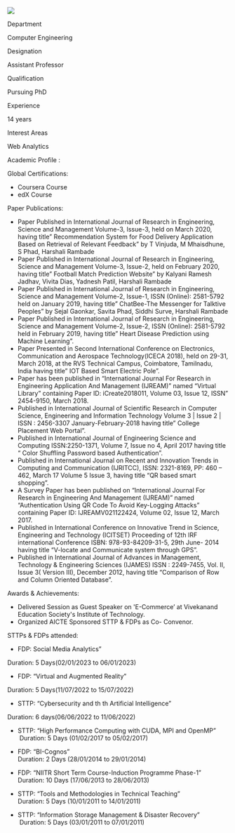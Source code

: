 [![](/sites/default/files/styles/faculty_images/public/2022-02/HarshaliBhuwad.jpeg?itok=9m3HkVEv)](/sites/default/files/2022-02/HarshaliBhuwad.jpeg)

Department

Computer Engineering

Designation

Assistant Professor

Qualification

Pursuing PhD

Experience

14 years

Interest Areas

Web Analytics

Academic Profile :

Global Certifications:

* Coursera Course
* edX Course

Paper Publications:

* Paper Published in International Journal of Research in Engineering, Science and Management Volume-3, Issue-3, held on March 2020, having title” Recommendation System for Food Delivery Application Based on Retrieval of Relevant Feedback” by T Vinjuda, M Mhaisdhune, S Phad, Harshali Rambade
* Paper Published in International Journal of Research in Engineering, Science and Management Volume-3, Issue-2, held on February 2020, having title” Football Match Prediction Website” by Kalyani Ramesh Jadhav, Vivita Dias, Yadnesh Patil, Harshali Rambade
* Paper Published in International Journal of Research in Engineering, Science and Management Volume-2, Issue-1, ISSN (Online): 2581-5792  held on January 2019, having title” ChatBee-The Messenger for Talktive Peoples” by Sejal Gaonkar, Savita Phad, Siddhi Surve, Harshali Rambade
* Paper Published in International Journal of Research in Engineering, Science and Management Volume-2, Issue-2, ISSN (Online): 2581-5792  held in February 2019, having title” Heart Disease Prediction using Machine Learning”.
* Paper Presented in Second International Conference on Electronics, Communication and Aerospace Technology(ICECA 2018), held on 29-31, March 2018, at the RVS Technical Campus, Coimbatore, Tamilnadu, India having title” IOT Based Smart Electric Pole”.
* Paper has been published in “International Journal For Research in Engineering Application And Management (IJREAM)” named “Virtual Library” containing Paper ID: iCreate2018011, Volume 03, Issue 12, ISSN” 2454-9150, March 2018.
* Published in International Journal of Scientific Research in Computer Science, Engineering and Information Technology Volume 3 | Issue 2 | ISSN : 2456-3307 January-February-2018 having title” College Placement Web Portal”.
* Published in International Journal of Engineering Science and Computing ISSN:2250-1371, Volume 7, Issue no 4, April 2017 having title “ Color Shuffling Password based Authentication”.
* Published in International Journal on Recent and Innovation Trends in Computing and Communication (IJRITCC), ISSN: 2321-8169, PP: 460 – 462, March 17 Volume 5 Issue 3, having title “QR based smart shopping”.
* A Survey Paper has been published on “International Journal For Research in Engineering And Management (IJREAM)” named “Authentication Using QR Code To Avoid Key-Logging Attacks” containing Paper ID: IJREAMV021122424, Volume 02, Issue 12, March 2017.
* Published in International Conference on Innovative Trend in Science, Engineering and Technology (ICITSET) Proceeding of 12th IRF international Conference ISBN: 978-93-84209-31-5, 29th June- 2014 having title “V-locate and Communicate system through GPS”.
* Published in International Journal of Advances in Management, Technology & Engineering Sciences (IJAMES) ISSN : 2249-7455, Vol. II, Issue 3( Version III), December 2012, having title “Comparison of Row and Column Oriented Database”.

Awards & Achievements:

* Delivered Session as Guest Speaker on 'E-Commerce’ at Vivekanand Education Society's Institute of Technology.
* Organized AICTE Sponsored STTP & FDPs as Co- Convenor.

STTPs & FDPs attended:

* FDP: Social Media Analytics”

Duration: 5 Days(02/01/2023 to 06/01/2023)

* FDP: “Virtual and Augmented Reality”

Duration: 5 Days(11/07/2022 to 15/07/2022)

* STTP: “Cybersecurity and th th Artificial Intelligence”

Duration: 6 days(06/06/2022 to 11/06/2022)

* STTP: “High Performance Computing with CUDA, MPI and OpenMP”  
   Duration: 5 Days (01/02/2017 to 05/02/2017)
* FDP: “BI-Cognos”  
  Duration: 2 Days (28/01/2014 to 29/01/2014)

* FDP: “NIITR Short Term Course-Induction Programme Phase-1”  
  Duration: 10 Days (17/06/2013 to 28/06/2013)

* STTP: “Tools and Methodologies in Technical Teaching”  
  Duration: 5 Days (10/01/2011 to 14/01/2011)

* STTP: “Information Storage Management & Disaster Recovery”  
   Duration: 5 Days (03/01/2011 to 07/01/2011)